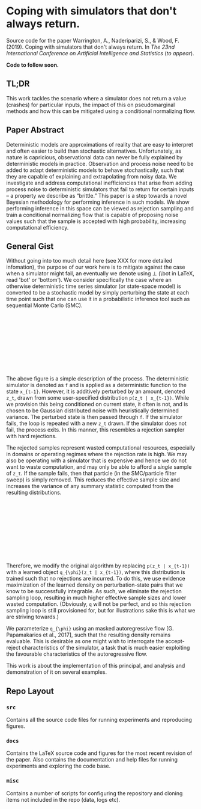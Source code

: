 # Coping with simulators that don't always return.

Source code for the paper Warrington, A., Naderiparizi, S., & Wood, F. (2019). Coping with simulators that don't always return. In _The 23nd International Conference on Artificial Intelligence and Statistics_ (_to appear_).

**Code to follow soon.**

## TL;DR
This work tackles the scenario where a simulator does not return a value (crashes) for particular inputs, the impact of this on pseudomarginal methods and how this can be mitigated using a conditional normalizing flow.

## Paper Abstract
Deterministic models are approximations of reality that are easy to interpret and often easier to build than stochastic alternatives. Unfortunately, as nature is capricious, observational data can never be fully explained by deterministic models in practice. Observation and process noise need to be added to adapt deterministic models to behave stochastically, such that they are capable of explaining and extrapolating from noisy data. We investigate and address computational inefficiencies that arise from adding process noise to deterministic simulators that fail to return for certain inputs – a property we describe as “brittle.” This paper is a step towards a novel Bayesian methodology for performing inference in such models. We show performing inference in this space can be viewed as rejection sampling and train a conditional normalizing flow that is capable of proposing noise values such that the sample is accepted with high probability, increasing computational efficiency.
 
## General Gist
Without going into too much detail here (see XXX for more detailed infomation), the purpose of our work here is to mitigate against the case when a simulator might fail, an eventually we denote using ⊥ (\bot in LaTeX, read 'bot' or 'bottom'). We consider specifically the case where an otherwise deterministic time series simulator (or state-space model) is converted to be a stochastic model by simply perturbing the state at each time point such that one can use it in a probabilistic inference tool such as sequential Monte Carlo (SMC).

<object data="https://github.com/plai-group/stdr/blob/master/docs/figures/rs_p.pdf" type="application/pdf" width="400px" height="400px">
    <embed src="https://github.com/plai-group/stdr/blob/master/docs/figures/rs_p.pdf">
    </embed>
</object>

The above figure is a simple description of the process. The deterministic simulator is denoted as `f` and is applied as a deterministic function to the state `x_{t-1}`. However, it is additively perturbed by an amount, denoted `z_t`, drawn from some user-specified distribution `p(z_t | x_{t-1})`. While we provision this being conditioned on current state, it often is not, and is chosen to be Gaussian distributed noise with heuristically determined variance. The perturbed state is then passed through `f`. If the simulator fails, the loop is repeated with a new `z_t` drawn. If the simulator does not fail, the process exits. In this manner, this resembles a rejection sampler with hard rejections. 

The rejected samples represent wasted computational resources, especially in domains or operating regimes where the rejection rate is high. We may also be operating with a simulator that is expensive and hence we do not want to waste computation, and may only be able to afford a _single_ sample of `z_t`. If the sample fails, then that particle (in the SMC/particle filter sweep) is simply removed. This reduces the effective sample size and increases the variance of any summary statistic computed from the resulting distributions.

<object data="https://github.com/plai-group/stdr/blob/master/docs/figures/rs_q.pdf" type="application/pdf" width="400px" height="400px">
    <embed src="https://github.com/plai-group/stdr/blob/master/docs/figures/rs_q.pdf">
    </embed>
</object>

Therefore, we modify the original algorithm by replacing `p(z_t | x_{t-1})` with a learned object `q_{\phi}(z_t | x_{t-1})`, where this distribution is trained such that no rejections are incurred. To do this, we use evidence maximization of the learned density on perturbation-state pairs that we know to be successfully integrable. As such, we eliminate the rejection sampling loop, resulting in much higher effective sample sizes and lower wasted computation. (Obviously, `q` will not be perfect, and so this rejection sampling loop is still provisioned for, but for illustrations sake this is what we are striving towards.)

We parameterize `q_{\phi}` using an masked autoregressive flow [G. Papamakarios et al., 2017], such that the resulting density remains evaluable. This is desirable as one might wish to interrogate the accept-reject characteristics of the simulator, a task that is much easier exploiting the favourable characteristics of the autoregressive flow. 

This work is about the implementation of this principal, and analysis and demonstration of it on several examples. 

## Repo Layout

### `src`
Contains all the source code files for running experiments and reproducing figures.

### `docs` 
Contains the LaTeX source code and figures for the most recent revision of the paper.   Also contains the documentation and help files for running experiments and exploring the code base.

### `misc` 
Contains a number of scripts for configuring the repository and cloning items not included in the repo (data, logs etc). 



